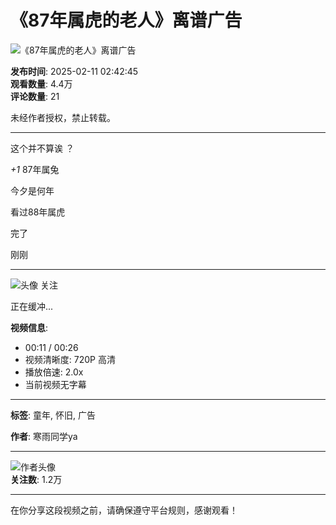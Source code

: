 # 《87年属虎的老人》离谱广告

![《87年属虎的老人》离谱广告](//i2.hdslb.com/bfs/archive/7a36731f4d8a41e4df7e8db7450c09640ce5f0ec.jpg@100w_100h_1c.webp)

**发布时间**: 2025-02-11 02:42:45  
**观看数量**: 4.4万  
**评论数量**: 21  

未经作者授权，禁止转载。

---

这个并不算诶 ？

_+1_ 87年属兔

今夕是何年

看过88年属虎

完了

刚刚

---

![头像](//i1.hdslb.com/bfs/face/9ffe742318af21b4a6ffcb60cab3b5410d522267.jpg@96w.webp) 关注 

正在缓冲...

**视频信息**: 
- 00:11 / 00:26
- 视频清晰度: 720P 高清 
- 播放倍速: 2.0x
- 当前视频无字幕

---

**标签**: 童年, 怀旧, 广告

**作者**: 寒雨同学ya

---

![作者头像](//i1.hdslb.com/bfs/face/9ffe742318af21b4a6ffcb60cab3b5410d522267.jpg@96w_96h_1c_1s_!web-avatar.avif)  
**关注数**: 1.2万

--- 

在你分享这段视频之前，请确保遵守平台规则，感谢观看！